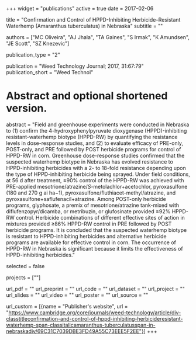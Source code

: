 +++
widget = "publications"
active = true
date = 2017-02-06

title = "Confirmation and Control of HPPD-Inhibiting Herbicide–Resistant Waterhemp (Amaranthus tuberculatus) in Nebraska"
subtitle = ""


authors = ["MC Oliveira", "AJ Jhala", "TA Gaines", "S Irmak", "K Amundsen", "JE Scott", "SZ Knezevic"]


publication_type = "2"


publication = "Weed Technology Journal; 2017, 31:67:79"   
publication_short = "Weed Technol"

# Abstract and optional shortened version.
abstract = "Field and greenhouse experiments were conducted in Nebraska to (1) confirm the 4-hydroxyphenylpyruvate dioxygenase (HPPD)-inhibiting resistant-waterhemp biotype (HPPD-RW) by quantifying the resistance levels in dose-response studies, and (2) to evaluate efficacy of PRE-only, POST-only, and PRE followed by POST herbicide programs for control of HPPD-RW in corn. Greenhouse dose-response studies confirmed that the suspected waterhemp biotype in Nebraska has evolved resistance to HPPD-inhibiting herbicides with a 2- to 18-fold resistance depending upon the type of HPPD-inhibiting herbicide being sprayed. Under field conditions, at 56 d after treatment, ≥90% control of the HPPD-RW was achieved with PRE-applied mesotrione/atrazine/*S*-metolachlor+acetochlor, pyroxasulfone (180 and 270 g ai ha−1), pyroxasulfone/fluthiacet-methyl/atrazine, and pyroxasulfone+saflufenacil+atrazine. Among POST-only herbicide programs, glyphosate, a premix of mesotrione/atrazine tank-mixed with diflufenzopyr/dicamba, or metribuzin, or glufosinate provided ≥92% HPPD-RW control. Herbicide combinations of different effective sites of action in mixtures provided ≥86% HPPD-RW control in PRE followed by POST herbicide programs. It is concluded that the suspected waterhemp biotype is resistant to HPPD-inhibiting herbicides and alternative herbicide programs are available for effective control in corn. The occurrence of HPPD-RW in Nebraska is significant because it limits the effectiveness of HPPD-inhibiting herbicides."


selected = false

projects = [""]


url_pdf = ""
url_preprint = ""
url_code = ""
url_dataset = ""
url_project = ""
url_slides = ""
url_video = ""
url_poster = ""
url_source = ""

url_custom = [{name = "Publisher's website", url = "https://www.cambridge.org/core/journals/weed-technology/article/div-classtitleconfirmation-and-control-of-hppd-inhibiting-herbicideresistant-waterhemp-span-classitalicamaranthus-tuberculatusspan-in-nebraskadiv/69C31C7039DBE3FD49A55C73EEE5F2EE"}]
+++

